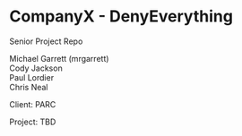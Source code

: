 CompanyX - DenyEverything
==============

Senior Project Repo

Michael Garrett (mrgarrett)<br>
Cody Jackson<br>
Paul Lordier<br>
Chris Neal<br>

Client: PARC

Project: TBD
